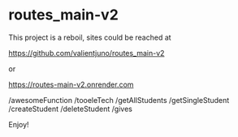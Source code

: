 # routes_main-v2

This project is a reboil, sites could be reached at

https://github.com/valientjuno/routes_main-v2

or

https://routes-main-v2.onrender.com

<!-- routes follow as is -->

/awesomeFunction
/tooeleTech
/getAllStudents
/getSingleStudent
/createStudent
/deleteStudent
/gives

Enjoy!
